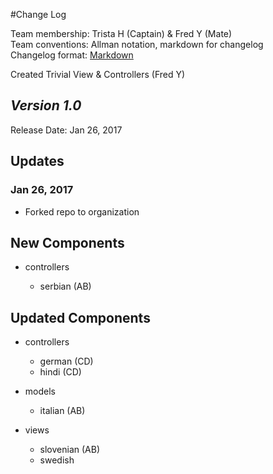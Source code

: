 #Change Log

Team membership:  Trista H (Captain) & Fred Y (Mate)  
Team conventions: Allman notation, markdown for changelog  
Changelog format: [Markdown](https://github.com/adam-p/markdown-here/wiki/Markdown-Cheatsheet) 

Created Trivial View & Controllers (Fred Y)

## *Version 1.0*

Release Date: Jan 26, 2017

## Updates
### Jan 26, 2017
- Forked repo to organization

## New Components

-   controllers

    -   serbian (AB)
    
## Updated Components

-   controllers

    -   german (CD)
    -   hindi (CD)

-   models

    -   italian (AB)

-   views

    -   slovenian (AB)
    -   swedish



